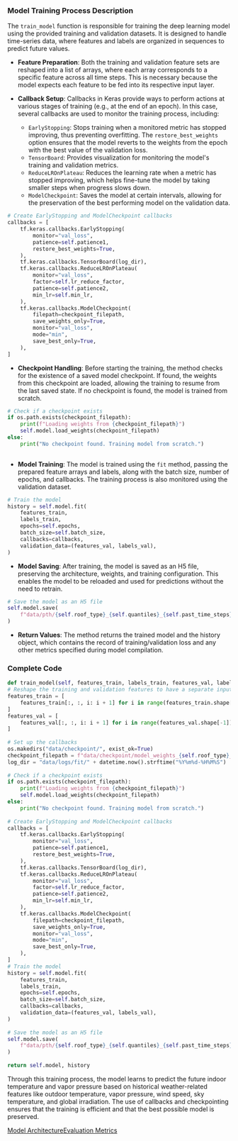 ### Model Training Process Description[](#model-training-process-description)

The `train_model` function is responsible for training the deep learning model using the provided training and validation datasets. It is designed to handle time-series data, where features and labels are organized in sequences to predict future values.

+   **Feature Preparation**: Both the training and validation feature sets are reshaped into a list of arrays, where each array corresponds to a specific feature across all time steps. This is necessary because the model expects each feature to be fed into its respective input layer.
    
+   **Callback Setup**: Callbacks in Keras provide ways to perform actions at various stages of training (e.g., at the end of an epoch). In this case, several callbacks are used to monitor the training process, including:
    
    +   `EarlyStopping`: Stops training when a monitored metric has stopped improving, thus preventing overfitting. The `restore_best_weights` option ensures that the model reverts to the weights from the epoch with the best value of the validation loss.
    +   `TensorBoard`: Provides visualization for monitoring the model's training and validation metrics.
    +   `ReduceLROnPlateau`: Reduces the learning rate when a metric has stopped improving, which helps fine-tune the model by taking smaller steps when progress slows down.
    +   `ModelCheckpoint`: Saves the model at certain intervals, allowing for the preservation of the best performing model on the validation data.

```python
# Create EarlyStopping and ModelCheckpoint callbacks
callbacks = [
    tf.keras.callbacks.EarlyStopping(
        monitor="val_loss",
        patience=self.patience1,
        restore_best_weights=True,
    ),
    tf.keras.callbacks.TensorBoard(log_dir),
    tf.keras.callbacks.ReduceLROnPlateau(
        monitor="val_loss",
        factor=self.lr_reduce_factor,
        patience=self.patience2,
        min_lr=self.min_lr,
    ),
    tf.keras.callbacks.ModelCheckpoint(
        filepath=checkpoint_filepath,
        save_weights_only=True,
        monitor="val_loss",
        mode="min",
        save_best_only=True,
    ),
]
```

+   **Checkpoint Handling**: Before starting the training, the method checks for the existence of a saved model checkpoint. If found, the weights from this checkpoint are loaded, allowing the training to resume from the last saved state. If no checkpoint is found, the model is trained from scratch.

```python
# Check if a checkpoint exists
if os.path.exists(checkpoint_filepath):
    print(f"Loading weights from {checkpoint_filepath}")
    self.model.load_weights(checkpoint_filepath)
else:
    print("No checkpoint found. Training model from scratch.")
 
```

+   **Model Training**: The model is trained using the `fit` method, passing the prepared feature arrays and labels, along with the batch size, number of epochs, and callbacks. The training process is also monitored using the validation dataset.

```python
# Train the model
history = self.model.fit(
    features_train,
    labels_train,
    epochs=self.epochs,
    batch_size=self.batch_size,
    callbacks=callbacks,
    validation_data=(features_val, labels_val),
)
```

+   **Model Saving**: After training, the model is saved as an H5 file, preserving the architecture, weights, and training configuration. This enables the model to be reloaded and used for predictions without the need to retrain.

```python
# Save the model as an H5 file
self.model.save(
    f"data/pth/{self.roof_type}_{self.quantiles}_{self.past_time_steps}_{self.forecast_steps}_{self.city_name}.h5"
)
```

+   **Return Values**: The method returns the trained model and the history object, which contains the record of training/validation loss and any other metrics specified during model compilation.

### Complete Code[](#complete-code)

```python
def train_model(self, features_train, labels_train, features_val, labels_val):
# Reshape the training and validation features to have a separate input for each feature
features_train = [
    features_train[:, :, i: i + 1] for i in range(features_train.shape[-1])
]
features_val = [
    features_val[:, :, i: i + 1] for i in range(features_val.shape[-1])
]
 
# Set up the callbacks
os.makedirs("data/checkpoint/", exist_ok=True)
checkpoint_filepath = f"data/checkpoint/model_weights_{self.roof_type}_{self.quantiles}_{self.past_time_steps}_{self.forecast_steps}_{self.city_name}.h5"
log_dir = "data/logs/fit/" + datetime.now().strftime("%Y%m%d-%H%M%S")
 
# Check if a checkpoint exists
if os.path.exists(checkpoint_filepath):
    print(f"Loading weights from {checkpoint_filepath}")
    self.model.load_weights(checkpoint_filepath)
else:
    print("No checkpoint found. Training model from scratch.")
 
# Create EarlyStopping and ModelCheckpoint callbacks
callbacks = [
    tf.keras.callbacks.EarlyStopping(
        monitor="val_loss",
        patience=self.patience1,
        restore_best_weights=True,
    ),
    tf.keras.callbacks.TensorBoard(log_dir),
    tf.keras.callbacks.ReduceLROnPlateau(
        monitor="val_loss",
        factor=self.lr_reduce_factor,
        patience=self.patience2,
        min_lr=self.min_lr,
    ),
    tf.keras.callbacks.ModelCheckpoint(
        filepath=checkpoint_filepath,
        save_weights_only=True,
        monitor="val_loss",
        mode="min",
        save_best_only=True,
    ),
]
# Train the model
history = self.model.fit(
    features_train,
    labels_train,
    epochs=self.epochs,
    batch_size=self.batch_size,
    callbacks=callbacks,
    validation_data=(features_val, labels_val),
)
 
# Save the model as an H5 file
self.model.save(
    f"data/pth/{self.roof_type}_{self.quantiles}_{self.past_time_steps}_{self.forecast_steps}_{self.city_name}.h5"
)
 
return self.model, history
```

Through this training process, the model learns to predict the future indoor temperature and vapor pressure based on historical weather-related features like outdoor temperature, vapor pressure, wind speed, sky temperature, and global irradiation. The use of callbacks and checkpointing ensures that the training is efficient and that the best possible model is preserved.

[Model Architecture](https://botanicbyte.com/Indoor_Climate_Forecasting_Model/Model_Architecture "Model Architecture")[Evaluation Metrics](https://botanicbyte.com/Indoor_Climate_Forecasting_Model/Evaluation_Metrics "Evaluation Metrics")